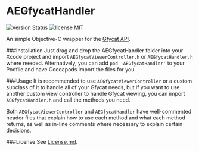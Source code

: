 AEGfycatHandler
===============
![Version Status](http://img.shields.io/cocoapods/v/AEGfycatHandler.png)       ![license MIT](http://img.shields.io/badge/license-MIT-orange.png)


An simple Objective-C wrapper for the [Gfycat API](http://gfycat.com/api).

###Installation
Just drag and drop the AEGfycatHandler folder into your Xcode project and import `AEGfycatViewerController.h` or `AEGfycatHandler.h` where needed. Alternatively, you can add `pod 'AEGfycatHandler'` to your Podfile and have Cocoapods import the files for you.

###Usage
It is recommended to use `AEGfycatViewerController` or a custom subclass of it to handle all of your Gfycat needs, but if you want to use another custom view controller to handle Gfycat viewing, you can import `AEGfycatHandler.h` and call the methods you need. 

Both `AEGfycatViewerController` and `AEGfycatHandler` have well-commented header files that explain how to use each method and what each method returns, as well as in-line comments where necessary to explain certain decisions.

###License
See [License.md](https://github.com/akeaswaran/AEGfycatHandler/blob/master/License.md).


